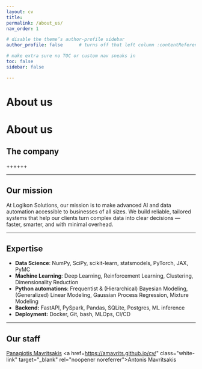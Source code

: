```yaml
---
layout: cv
title: 
permalink: /about_us/
nav_order: 1

# disable the theme’s author‐profile sidebar
author_profile: false      # turns off that left column :contentReference[oaicite:1]{index=1}

# make extra sure no TOC or custom nav sneaks in
toc: false
sidebar: false

---
```


<h1 class="manual_title">About us</h1>

# About us

## The company
++++++

---

## Our mission
At Logikon Solutions, our mission is to make advanced AI and data automation accessible to businesses of all sizes. We build reliable, tailored systems that help our clients turn complex data into clear decisions — faster, smarter, and with minimal overhead.

---

## Expertise

- **Data Science**: NumPy, SciPy, scikit-learn, statsmodels, PyTorch, JAX, PyMC  
- **Machine Learning**: Deep Learning, Reinforcement Learning, Clustering, Dimensionality Reduction
- **Python automations**: Frequentist & (Hierarchical) Bayesian Modeling, (Generalized) Linear Modeling, Gaussian Process Regression, Mixture Modeling
- **Backend:** FastAPI, PySpark, Pandas, SQLite, Postgres, ML inference 
- **Deployment:** Docker, Git, bash, MLOps, CI/CD

---

## Our staff
<a href="https://pargo18.github.io/resume.io/cv/" class="white-link" target="_blank" rel="noopener noreferrer">Panagiotis Mavritsakis</a>
<a href=https://amavrits.github.io/cv/" class="white-link" target="_blank" rel="noopener noreferrer">Antonis Mavritsakis</a>
